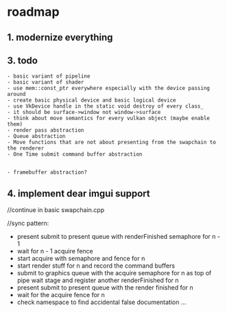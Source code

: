 # roadmap

## 1. modernize everything



## 3. todo
	- basic variant of pipeline
	- basic variant of shader
	- use mem::const_ptr everywhere especially with the device passing around
	- create basic physical device and basic logical device
	- use VkDevice handle in the static void destroy of every class_
	- it should be surface->window not window->surface
	- think about move semantics for every vulkan object (maybe enable them)
	- render pass abstraction
	- Queue abstraction
	- Move functions that are not about presenting from the swapchain to the renderer
	- One Time submit command buffer abstraction


	- framebuffer abstraction?

## 4. implement dear imgui support




//continue in basic swapchain.cpp


//sync pattern:

- present submit to present queue with renderFinished semaphore for n - 1
- wait for n - 1 acquire fence
- start acquire with semaphore and fence for n
- start render stuff for n and record the command buffers
- submit to graphics queue with the acquire semaphore for n as top of pipe wait stage and register another renderFinished for n
- present submit to present queue with the render finished for n
- wait for the acquire fence for n
- check namespace to find accidental false documentation
...